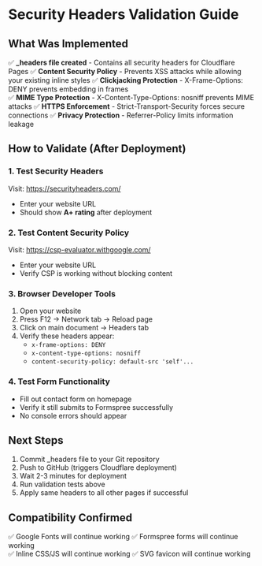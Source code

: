 # Security Headers Validation Guide

## What Was Implemented

✅ **_headers file created** - Contains all security headers for Cloudflare Pages
✅ **Content Security Policy** - Prevents XSS attacks while allowing your existing inline styles
✅ **Clickjacking Protection** - X-Frame-Options: DENY prevents embedding in frames  
✅ **MIME Type Protection** - X-Content-Type-Options: nosniff prevents MIME attacks
✅ **HTTPS Enforcement** - Strict-Transport-Security forces secure connections
✅ **Privacy Protection** - Referrer-Policy limits information leakage

## How to Validate (After Deployment)

### 1. Test Security Headers
Visit: https://securityheaders.com/
- Enter your website URL
- Should show **A+ rating** after deployment

### 2. Test Content Security Policy  
Visit: https://csp-evaluator.withgoogle.com/
- Enter your website URL
- Verify CSP is working without blocking content

### 3. Browser Developer Tools
1. Open your website
2. Press F12 → Network tab → Reload page
3. Click on main document → Headers tab
4. Verify these headers appear:
   - `x-frame-options: DENY`
   - `x-content-type-options: nosniff` 
   - `content-security-policy: default-src 'self'...`

### 4. Test Form Functionality
- Fill out contact form on homepage
- Verify it still submits to Formspree successfully
- No console errors should appear

## Next Steps
1. Commit _headers file to your Git repository
2. Push to GitHub (triggers Cloudflare deployment)  
3. Wait 2-3 minutes for deployment
4. Run validation tests above
5. Apply same headers to all other pages if successful

## Compatibility Confirmed
✅ Google Fonts will continue working
✅ Formspree forms will continue working  
✅ Inline CSS/JS will continue working
✅ SVG favicon will continue working